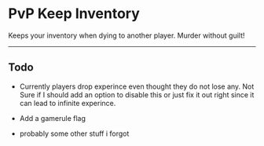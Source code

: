 # PvP Keep Inventory

Keeps your inventory when dying to another player. Murder without guilt!

---
## Todo
- Currently players drop experince even thought they do not lose any. Not Sure if I should add an option to disable this or just fix it out right since it can lead to infinite experince.

- Add a gamerule flag

- probably some other stuff i forgot

